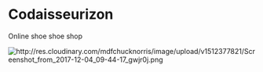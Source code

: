 # Codaisseurizon

 Online shoe shoe shop

 <img src="shopping menu"
 alt="http://res.cloudinary.com/mdfchucknorris/image/upload/v1512377821/Screenshot_from_2017-12-04_09-44-17_gwjr0j.png" />
